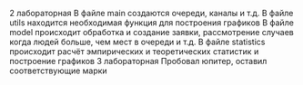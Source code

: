 2 лабораторная
В файле main создаются очереди, каналы и т.д.
В файле utils находится необходимая функция для построения графиков
В файле model происходит обработка и создание заявки, рассмотрение случаев когда людей больше, чем мест в очереди и т.д.
В файле statistics происходит расчёт эмпирических и теоретических статистик и построение графиков
3 лабораторная
Пробовал юпитер, оставил соответствующие марки
